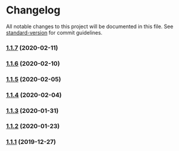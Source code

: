 # Changelog

All notable changes to this project will be documented in this file. See [standard-version](https://github.com/conventional-changelog/standard-version) for commit guidelines.

### [1.1.7](https://github.com/matt-riley/cvcsv-cli/compare/v1.1.5...v1.1.7) (2020-02-11)

### [1.1.6](https://github.com/matt-riley/cvcsv-cli/compare/v1.1.5...v1.1.6) (2020-02-10)

### [1.1.5](https://github.com/matt-riley/cvcsv-cli/compare/v1.1.4...v1.1.5) (2020-02-05)

### [1.1.4](https://github.com/matt-riley/cvcsv-cli/compare/v1.1.3...v1.1.4) (2020-02-04)

### [1.1.3](https://github.com/matt-riley/cvcsv-cli/compare/v1.1.2...v1.1.3) (2020-01-31)

### [1.1.2](https://github.com/matt-riley/cvcsv-cli/compare/v1.1.1...v1.1.2) (2020-01-23)

### [1.1.1](https://github.com/matt-riley/cvcsv-cli/compare/v1.1.0...v1.1.1) (2019-12-27)
